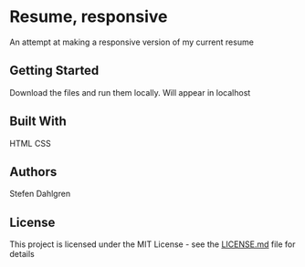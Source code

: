 # Resume, responsive

An attempt at making a responsive version of my current resume

## Getting Started

Download the files and run them locally. Will appear in localhost

## Built With

HTML
CSS

## Authors

Stefen Dahlgren

## License

This project is licensed under the MIT License - see the [LICENSE.md](LICENSE.md) file for details
